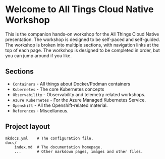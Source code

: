 # Welcome to All Tings Cloud Native Workshop

This is the companion hands-on workshop for the All Things Cloud Native presentation.  The workshop is designed to be self-paced and self-guided.  The workshop is broken into multiple sections, with navigation links at the top of each page.  The workshop is designed to be completed in order, but you can jump around if you like.
## Sections

* `Containers` - All things about Docker/Podman containers
* `Kubernetes` - The core Kubernetes concepts
* `Observability` - Observability and telemetry related workshops.
* `Azure Kubernetes` - For the Azure Managed Kubernetes Service.
* `Openshift` - All the Openshift-related material.
* `References` - Miscellaneus.

## Project layout

    mkdocs.yml    # The configuration file.
    docs/
        index.md  # The documentation homepage.
        ...       # Other markdown pages, images and other files.
